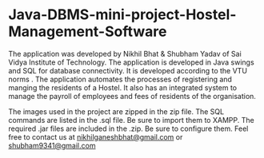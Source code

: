 # Java-DBMS-mini-project-Hostel-Management-Software
The application was developed by Nikhil Bhat & Shubham Yadav of Sai Vidya Institute of Technology.
The application is developed in Java swings and SQL for database connectivity. It is developed according to the VTU norms . The application automates the processes of registering and manging the residents of a Hostel. It also has an integrated system to manage the payroll of employees and fees of residents of the organisation.

The images used in the project are zipped in the zip file.
The SQL commands are listed in the .sql file. Be sure to import them to XAMPP.
The required .jar files are included in the .zip. Be sure to configure them.
Feel free to contact us at nikhilganeshbhat@gmail.com or shubham9341@gmail.com
